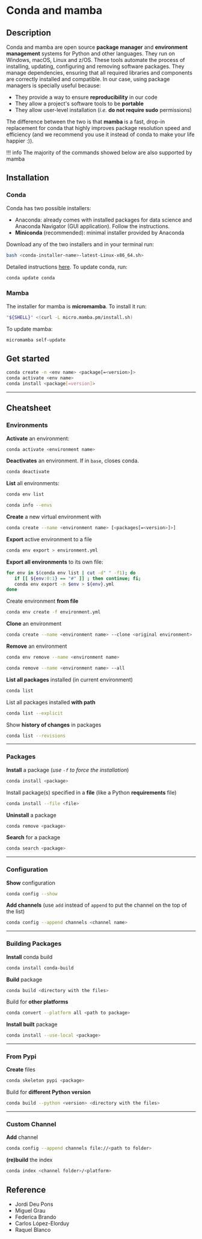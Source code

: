 # Conda and mamba

## Description

Conda and mamba are open source **package manager** and **environment management** systems for Python and other languages. They run on Windows, macOS, Linux and z/OS. These tools automate the process of installing, updating, configuring and removing software packages. They manage dependencies, ensuring that all required libraries and components are correctly installed and compatible. In our case, using package managers is specially useful because:
- They provide a way to ensure **reproducibility** in our code
- They allow a project's software tools to be **portable**
- They allow user-level installation (*i.e.* **do not require sudo** permissions)

The difference between the two is that **mamba** is a fast, drop-in replacement for conda that highly improves package resolution speed and efficiency (and we recommend you use it instead of conda to make your life happier :)). 

!!! info The majority of the commands showed below are also supported by mamba

## Installation
### Conda

Conda has two possible installers:
- Anaconda: already comes with installed packages for data science and Anaconda Navigator (GUI application). Follow the instructions.
- **Miniconda** (recommended): minimal installer provided by Anaconda  

Download any of the two installers and in your terminal run:

```bash
bash <conda-installer-name>-latest-Linux-x86_64.sh>
```

Detailed instructions [here](https://docs.conda.io/projects/conda/en/stable/user-guide/install/linux.html#installing-on-linux). 
To update conda, run:
```bash
conda update conda
```

### Mamba

The installer for mamba is **micromamba**. To install it run:
```bash
"${SHELL}" <(curl -L micro.mamba.pm/install.sh)
```
To update mamba:
```bash
micromamba self-update
```        

## Get started
```bash
conda create -n <env name> <package[=<version>]>
conda activate <env name>
conda install <package[=version]>
```

---

## Cheatsheet


### Environments

**Activate** an environment:

```bash
conda activate <environment name>
```

**Deactivates** an environment. If in `base`, closes conda.

```bash
conda deactivate
```

**List** all environments:

```bash
conda env list
```

```bash
conda info --envs
```

**Create** a new virtual environment with <packages>

```bash
conda create --name <environment name> [<packages[=<version>]>]
```

**Export** active environment to a file

```bash
conda env export > environment.yml
```

**Export all environments** to its own file:

```bash
for env in $(conda env list | cut -d" " -f1); do 
   if [[ ${env:0:1} == "#" ]] ; then continue; fi;
   conda env export -n $env > ${env}.yml
done
```

Create environment **from file**

```bash
conda env create -f environment.yml
```

**Clone** an environment

```bash
conda create --name <environment name> --clone <original environment>
```

**Remove** an environment

```bash
conda env remove --name <environment name>
```

```bash
conda remove --name <environment name> --all
```

**List all packages** installed (in current environment)

```bash
conda list
```

List all packages installed **with path**

```bash
conda list --explicit
```

Show **history of changes** in packages

```bash
conda list --revisions
```

---

### Packages

**Install** a package (_use `-f` to force the installation_)

```bash
conda install <package>
```

Install package(s) specified in a **file** (like a Python **requirements** file)

```bash
conda install --file <file>
```

**Uninstall** a package

```bash
conda remove <package>
```

**Search** for a package

```bash
conda search <package>
```

---

### Configuration

**Show** configuration

```bash
conda config --show
```

**Add channels** (use `add` instead of `append` to put the channel on the top of the list)

```bash
conda config --append channels <channel name>
```

---

### Building Packages

**Install** conda build

```bash
conda install conda-build
```

**Build** package

```bash
conda build <directory with the files>
```

Build for **other platforms**

```bash
conda convert --platform all <path to package>
```

**Install built** package

```bash
conda install --use-local <package>
```

---

### From Pypi

**Create** files

```bash
conda skeleton pypi <package>
```

Build for **different Python version**

```bash
conda build --python <version> <directory with the files>
```

---

### Custom Channel

**Add** channel

```bash
conda config --append channels file://<path to folder>
```

**(re)build** the index

```bash
conda index <channel folder>/<platform>
```

## Reference

- Jordi Deu Pons
- Miguel Grau
- Federica Brando
- Carlos López-Elorduy
- Raquel Blanco
